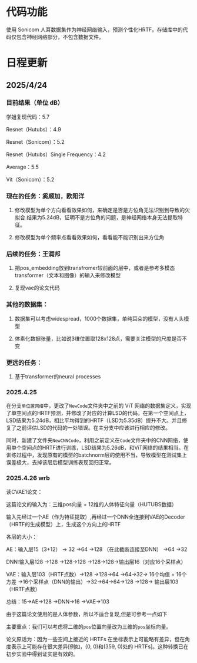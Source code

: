 # 代码功能

使用 Sonicom 人耳数据集作为神经网络输入，预测个性化HRTF。存储库中的代码仅包含神经网络部分，不包含数据文件。

# 日程更新

## 2025/4/24

### 目前结果（单位 dB）

学姐复现代码：5.7

Resnet（Hutubs）：4.9

Resnet（Sonicom）：5.2

Resnet（Hutubs）Single Frequency：4.2

Average：5.5

Vit（Sonicom）：5.2

### 现在的任务：奚顺加，欧阳洋

1. 修改模型为单个方向看看效果如何，来确定是否是方位角无法识别到导致的欠拟合
结果为5.24dB，证明不是方位角的问题，是神经网络本身无法提取特征。

2. 修改模型为单个频率点看看效果如何，看看能不能识别出来方位角

### 后续的任务：王润邦

1. 把pos_embedding放到transfromer较前面的层中，或者是参考多模态transformer（文本和图像）的输入来修改模型

2. 复现vae的论文代码

### 其他的数据集：

1. 数据集可以考虑widespread，1000个数据集，单纯耳朵的模型，没有人头模型

2. 体素化数据张量，比如说3维位置取128x128点，需要关注模型的尺度是否不变

### 更远的任务：

1. 基于transformer的neural processes

### 2025.4.25

在分支`单位置网络`中，更改了`NewCode`文件夹中之前的 ViT 网络的数据集定义，实现了单空间点的HRTF预测，并修改了对应的计算LSD的代码，在第一个空间点上，LSD结果为5.24dB，相比平均得到的HRTF（LSD为5.35dB）提升不大。并且修复了之前评估LSD的代码的一处错误。在主分支中应该进行相应的修改。

同时，新建了文件夹`NewCNNCode`，利用之前定义在`Code`文件夹中的CNN网络，使用单个空间点的HRTF进行训练，LSD结果为5.26dB，和ViT网络的结果相当。在训练过程中，发现原有的模型的batchnorm层的使用不当，导致模型在测试集上误差极大，去掉该层后模型训练表现回归正常。

### 2025.4.26 wrb
读CVAE1论文：

这篇论文的输入为：三维pos向量 + 12维的人体特征向量（HUTUBS数据）

输入先经过一个AE（作为特征提取）,再经过一个DNN全连接到VAE的Decoder（HRTF的生成模型）上，生成这个方向上的HRTF

各层的大小：

AE：输入层15（3+12） -> 32 ->64 ->128 （在此截断连接至DNN）   ->64 ->32

DNN:输入层128 ->128 ->128->128 ->128->128->输出层16（对应16个采样点）

VAE：输入层103（HRTF点数）->128 ->128->64 ->64->32-> 16个均值 + 16个方差 ->16个采样点（DNN的输出）->32->64->64->128 ->128-> 输出层103（HRTF点数）

总结：15->AE->128 ->DNN->16 ->VAE->103

由于这篇论文使用的是人体参数，所以不适合复现,但是可参考一点如下

主要重点：我们可以考虑将二维的`pos`位置向量改为三维的`pos`坐标向量。

论文原话为：因为一些空间上接近的 HRTFs 在坐标表示上可能略有差异，但在角度表示上可能存在很大差异[例如，(0, 0)和(359, 0)处的 HRTFs]。这种转换已在初步实验中得到证实是有效的。